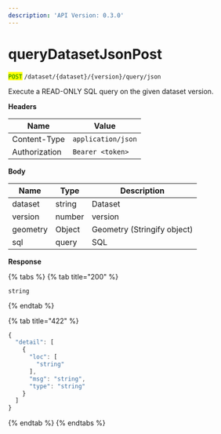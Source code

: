 ```yaml
---
description: 'API Version: 0.3.0'
---
```


# queryDatasetJsonPost

<mark style="color:green;">`POST`</mark> `/dataset/{dataset}/{version}/query/json`

Execute a READ-ONLY SQL query on the given dataset version.

**Headers**

| Name          | Value              |
| ------------- | ------------------ |
| Content-Type  | `application/json` |
| Authorization | `Bearer <token>`   |

**Body**

| Name     | Type   | Description                 |
| -------- | ------ | --------------------------- |
| dataset  | string | Dataset                     |
| version  | number | version                     |
| geometry | Object | Geometry (Stringify object) |
| sql      | query  | SQL                         |

**Response**

{% tabs %}
{% tab title="200" %}
```json5
string
```
{% endtab %}

{% tab title="422" %}
```javascript
{
  "detail": [
    {
      "loc": [
        "string"
      ],
      "msg": "string",
      "type": "string"
    }
  ]
}
```
{% endtab %}
{% endtabs %}
